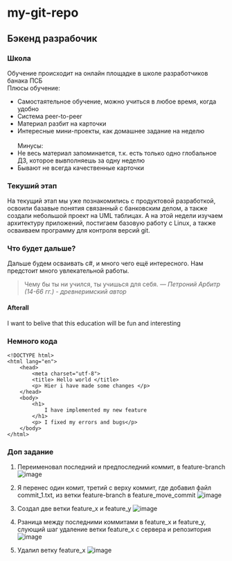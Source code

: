 # my-git-repo
## Бэкенд разрабочик
### Школа
Обучение происходит на онлайн площадке в школе разработчиков банака ПСБ <br> 
Плюсы обучение:
* Самостаятельное обучение, можно учиться в любое время, когда удобно
* Система peer-to-peer
* Материал разбит на карточки
* Интересные мини-проекты, как домашнее задание на неделю <br>
<br>Минусы:
* Не весь материал запоминается, т.к. есть только одно глобальное ДЗ, которое вывполняешь за одну неделю
* Бывают не всегда качественные карточки <br>

### Текуший этап
На текущий этап мы уже познакомились с продуктовой разработкой, освоили базавые понятия связанный с банковским делом, а также создали небольшой проект на UML таблицах. А на этой недели изучаем архитектуру приложений, постигаем базовую работу с Linux, а также осваиваем программу для контроля версий git.

### Что будет дальше?
Дальше будем осваивать c#, и много чего ещё интересного. Нам предстоит много увлекательной работы. 
> Чему бы ты ни учился, ты учишься для себя.
> *— Петроний Арбитр (14-66 гг.) - древнеримский автор*


#### Afterall 
I want to belive that this education will be fun and interesting

### Немного кода
```
<!DOCTYPE html>
<html lang="en">
	<head>
		<meta charset="utf-8">
		<title> Hello world </title>
		<p> Hier i have made some changes </p>
	</head>
	<body>
		<h1>
			I have implemented my new feature
		</h1>
		<p> I fixed my errors and bugs</p>
	</body>
</html>

```
### Доп задание
1) Переименовал последний и предпоследний коммит, в feature-branch
![image](https://github.com/luchic/my-git-repo/assets/48492459/2f85353a-e81e-4eae-8bb2-bf65303ef704)

2) Я перенес один комит, третий с верху коммит, где добавил файл commit_1.txt, из ветки feature-branch в feature_move_commit
 ![image](https://github.com/luchic/my-git-repo/assets/48492459/3111bdf8-265d-4ff3-ba3f-38039840e209)

3) Создал две ветки feature_x и feature_y
![image](https://github.com/luchic/my-git-repo/assets/48492459/0639323e-a447-438c-9b0e-b90120e7088f)

4) Рзаница между последними коммитами в feature_x и feature_y, слующий шаг удаление ветки feature_x с сервера и репозитория
![image](https://github.com/luchic/my-git-repo/assets/48492459/b743f252-334d-4e24-beca-02a39cd2d1db)
5) Удалил ветку feature_x
   ![image](https://github.com/luchic/my-git-repo/assets/48492459/ba47dc77-d3fd-432c-8814-5414bd7440cb)




